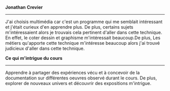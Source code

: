 **Jonathan** **Crevier**
_______________________________________

J'ai choisis multimédia car c'est un programme qui me semblait intéressant et j'était curieux d'en apprendre plus. De plus, certains sujets m'intéressaient alors je trouvais cela pertinent d'aller dans cette technique. En effet, le coter dessin et graphisme m'intéressait beaucoup.De plus, Les métiers qu'apporte cette technique m'intéresse beaucoup alors j'ai trouvé judicieux d'aller dans cette technique.

**Ce qui m'intrigue du cours**
_______________________________________

Apprendre à partager des expériences vécu et à concevoir de la documentation sur différentes oeuvres observé durant le cours. De plus, explorer de nouveaux univers et découvrir des expositions m'intrigue.
